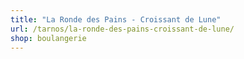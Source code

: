 ```yaml
---
title: "La Ronde des Pains - Croissant de Lune"
url: /tarnos/la-ronde-des-pains-croissant-de-lune/
shop: boulangerie
---
```

